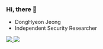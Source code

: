 ### Hi, there 👏

- DongHyeon Jeong
- Independent Security Researcher

<!-- shields logo -->
<p>	
	<a href="https://mypf.jhyeon.dev" target="_blank"><img src="https://img.shields.io/badge/Portfolio-000000?style=flat-sqaure&logo=Notion&logoColor=white"/>
	<a href="https://blog.jhyeon.dev" target="_blank"><img src="https://img.shields.io/badge/Blog-FF5722?style=flat-sqaure&logo=Blogger&logoColor=white"/>
</p>
